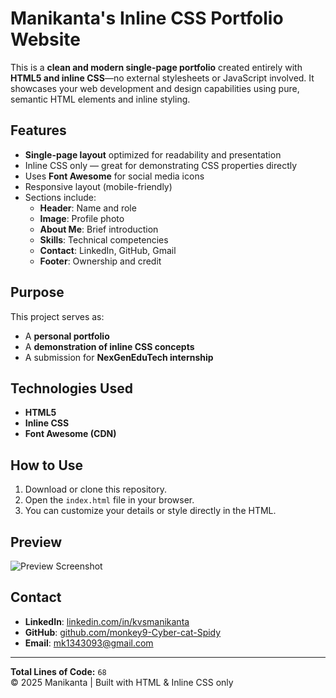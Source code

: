 # Manikanta's Inline CSS Portfolio Website

This is a **clean and modern single-page portfolio** created entirely with **HTML5 and inline CSS**—no external stylesheets or JavaScript involved. It showcases your web development and design capabilities using pure, semantic HTML elements and inline styling.

## Features

- **Single-page layout** optimized for readability and presentation
- Inline CSS only — great for demonstrating CSS properties directly
- Uses **Font Awesome** for social media icons
- Responsive layout (mobile-friendly)
- Sections include:
  - **Header**: Name and role
  - **Image**: Profile photo
  - **About Me**: Brief introduction
  - **Skills**: Technical competencies
  - **Contact**: LinkedIn, GitHub, Gmail
  - **Footer**: Ownership and credit

## Purpose

This project serves as:
- A **personal portfolio**
- A **demonstration of inline CSS concepts**
- A submission for **NexGenEduTech internship**

## Technologies Used

- **HTML5**
- **Inline CSS**
- **Font Awesome (CDN)**

## How to Use

1. Download or clone this repository.
2. Open the `index.html` file in your browser.
3. You can customize your details or style directly in the HTML.

## Preview

![Preview Screenshot](https://i.ibb.co/s9gqNS1f/Screenshot-2025-05-05-180353.png)

## Contact

- **LinkedIn**: [linkedin.com/in/kvsmanikanta](https://www.linkedin.com/in/kvsmanikanta)
- **GitHub**: [github.com/monkey9-Cyber-cat-Spidy](https://github.com/monkey9-Cyber-cat-Spidy)
- **Email**: [mk1343093@gmail.com](mailto:mk1343093@gmail.com)

---

**Total Lines of Code:** `68`  
© 2025 Manikanta | Built with HTML & Inline CSS only
